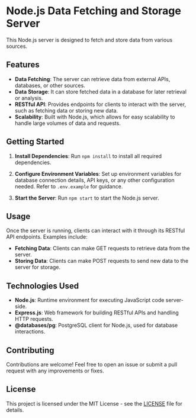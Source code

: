 # Node.js Data Fetching and Storage Server

This Node.js server is designed to fetch and store data from various sources.

## Features

- **Data Fetching**: The server can retrieve data from external APIs, databases, or other sources.
- **Data Storage**: It can store fetched data in a database for later retrieval or analysis.
- **RESTful API**: Provides endpoints for clients to interact with the server, such as fetching data or storing new data.
- **Scalability**: Built with Node.js, which allows for easy scalability to handle large volumes of data and requests.

## Getting Started

1. **Install Dependencies**: Run `npm install` to install all required dependencies.

2. **Configure Environment Variables**: Set up environment variables for database connection details, API keys, or any other configuration needed. Refer to `.env.example` for guidance.

3. **Start the Server**: Run `npm start` to start the Node.js server.

## Usage

Once the server is running, clients can interact with it through its RESTful API endpoints. Examples include:

- **Fetching Data**: Clients can make GET requests to retrieve data from the server.
- **Storing Data**: Clients can make POST requests to send new data to the server for storage.

## Technologies Used

- **Node.js**: Runtime environment for executing JavaScript code server-side.
- **Express.js**: Web framework for building RESTful APIs and handling HTTP requests.
- **@databases/pg**: PostgreSQL client for Node.js, used for database interactions.

## Contributing

Contributions are welcome! Feel free to open an issue or submit a pull request with any improvements or fixes.

## License

This project is licensed under the MIT License - see the [LICENSE](LICENSE) file for details.
